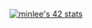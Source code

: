 [![minlee's 42 stats](https://badge42.herokuapp.com/api/stats/minlee)](https://github.com/JaeSeoKim/badge42)
